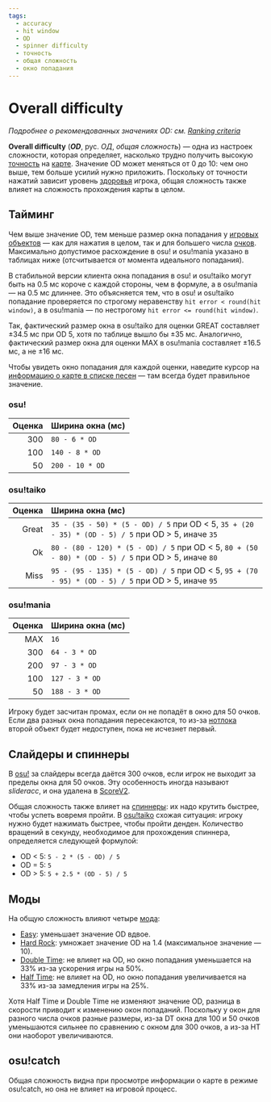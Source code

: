 ```yaml
---
tags:
  - accuracy
  - hit window
  - OD
  - spinner difficulty
  - точность
  - общая сложность
  - окно попадания
---
```


# Overall difficulty

*Подробнее о рекомендованных значениях OD: см. [Ranking criteria](/wiki/Ranking_Criteria)*

**Overall difficulty** (***OD***, рус. *ОД*, *общая сложность*) — одна из настроек сложности, которая определяет, насколько трудно получить высокую [точность](/wiki/Gameplay/Accuracy) на [карте](/wiki/Beatmap). Значение OD может меняться от 0 до 10: чем оно выше, тем больше усилий нужно приложить. Поскольку от точности нажатий зависит уровень [здоровья](/wiki/Gameplay/Health) игрока, общая сложность также влияет на сложность прохождения карты в целом.

## Тайминг

Чем выше значение OD, тем меньше размер окна попадания у [игровых объектов](/wiki/Hit_object) — как для нажатия в целом, так и для большего числа [очков](/wiki/Gameplay/Score). Максимально допустимое расхождение в osu! и osu!mania указано в таблицах ниже (отсчитывается от момента идеального попадания).

В стабильной версии клиента окна попадания в osu! и osu!taiko могут быть на 0.5 мс короче с каждой стороны, чем в формуле, а в osu!mania — на 0.5 мс длиннее. Это объясняется тем, что в osu! и osu!taiko попадание проверяется по строгому неравенству `hit error < round(hit window)`, а в osu!mania — по нестрогому `hit error <= round(hit window)`.

Так, фактический размер окна в osu!taiko для оценки GREAT составляет ±34.5 мс при OD 5, хотя по таблице вышло бы ±35 мс. Аналогично, фактический размер окна для оценки MAX в osu!mania составляет ±16.5 мс, а не ±16 мс.

Чтобы увидеть окно попадания для каждой оценки, наведите курсор на [информацию о карте в списке песен](/wiki/Client/Interface#информация-о-карте) — там всегда будет правильное значение.

### osu!

| Оценка | Ширина окна (мс) |
| --: | :-- |
| 300 | `80 - 6 * OD` |
| 100 | `140 - 8 * OD` |
| 50 | `200 - 10 * OD` |

### osu!taiko

| Оценка | Ширина окна (мс) |
| --: | :-- |
| Great |  `35 - (35 - 50) * (5 - OD) / 5` при OD < 5, `35 + (20 - 35) * (OD - 5) / 5` при OD > 5, иначе `35` |
| Ok | `80 - (80 - 120) * (5 - OD) / 5` при OD < 5, `80 + (50 - 80) * (OD - 5) / 5` при OD > 5, иначе `80` |
| Miss | `95 - (95 - 135) * (5 - OD) / 5` при OD < 5, `95 + (70 - 95) * (OD - 5) / 5` при OD > 5, иначе `95` |

### osu!mania

| Оценка | Ширина окна (мс) |
| --: | :-- |
| MAX | `16` |
| 300 | `64 - 3 * OD` |
| 200 | `97 - 3 * OD` |
| 100 | `127 - 3 * OD` |
| 50 | `188 - 3 * OD` |

Игроку будет засчитан промах, если он не попадёт в окно для 50 очков. Если два разных окна попадания пересекаются, то из-за [нотлока](/wiki/Gameplay/Judgement/Notelock) второй объект будет недоступен, пока не исчезнет первый.

## Слайдеры и спиннеры

В [osu!](/wiki/Game_mode/osu!) за слайдеры всегда даётся 300 очков, если игрок не выходит за пределы окна для 50 очков. Эту особенность иногда называют *slideracc*, и она удалена в [ScoreV2](/wiki/Game_modifier/ScoreV2).

Общая сложность также влияет на [спиннеры](/wiki/Hit_object/Spinner): их надо крутить быстрее, чтобы успеть вовремя пройти. В [osu!taiko](/wiki/Game_mode/osu!taiko) схожая ситуация: игроку нужно будет нажимать быстрее, чтобы пройти денден. Количество вращений в секунду, необходимое для прохождения спиннера, определяется следующей формулой:

- OD < 5: `5 - 2 * (5 - OD) / 5`
- OD = 5: `5`
- OD > 5: `5 + 2.5 * (OD - 5) / 5`

## Моды

На общую сложность влияют четыре [мода](/wiki/Game_modifier):

- [Easy](/wiki/Game_modifier/Easy): уменьшает значение OD вдвое.
- [Hard Rock](/wiki/Game_modifier/Hard_Rock): умножает значение OD на 1.4 (максимальное значение — 10). 
- [Double Time](/wiki/Game_modifier/Double_Time): не влияет на OD, но окно попадания уменьшается на 33% из-за ускорения игры на 50%.
- [Half Time](/wiki/Game_modifier/Half_Time): не влияет на OD, но окно попадания увеличивается на 33% из-за замедления игры на 25%.

Хотя Half Time и Double Time не изменяют значение OD, разница в скорости приводит к изменению окон попаданий. Поскольку у окон для разного числа очков разные размеры, из-за DT окна для 100 и 50 очков уменьшаются сильнее по сравнению с окном для 300 очков, а из-за HT они наоборот увеличиваются.

## osu!catch

Общая сложность видна при просмотре информации о карте в режиме osu!catch, но она не влияет на игровой процесс.
